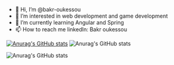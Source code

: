 - 👋 Hi, I’m @bakr-oukessou
- 👀 I’m interested in web development and game development
- 🌱 I’m currently learning Angular and Spring 
- 📫 How to reach me linkedIn: Bakr oukessou

<!---
bakr-oukessou/bakr-oukessou is a ✨ special ✨ repository because its `README.md` (this file) appears on your GitHub profile.
You can click the Preview link to take a look at your changes.
--->
[![Anurag's GitHub stats](https://github-readme-stats.vercel.app/api?username=bakr-oukessou)](https://github.com/anuraghazra/github-readme-stats)
![Anurag's GitHub stats](https://github-readme-stats.vercel.app/api?username=bakr-oukessou&show=reviews,discussions_started,discussions_answered,prs_merged,prs_merged_percentage)

![Anurag's GitHub stats](https://github-readme-stats.vercel.app/api?username=bakr-oukessou&show_icons=true&theme=tokyonight )
